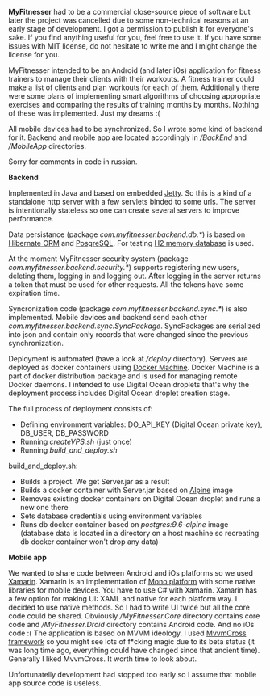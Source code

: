 **MyFitnesser** had to be a commercial close-source piece of software but later the project was cancelled
due to some non-technical reasons at an early stage of development. I got a permission to publish it for everyone's sake.
If you find anything useful for you, feel free to use it. If you have some issues with MIT license, do not hesitate 
to write me and I might change the license for you.

MyFitnesser intended to be an Android (and later iOs) application for fitness trainers to manage their clients 
with their workouts. A fitness trainer could make a list of clients and plan workouts for each of them. Additionally 
there were some plans of implementing smart algorithms of choosing appropriate exercises and comparing 
the results of training months by months. Nothing of these was implemented. Just my dreams :(

All mobile devices had to be synchronized. So I wrote some kind of backend for it.
Backend and mobile app are located accordingly in */BackEnd* and */MobileApp* directories.

Sorry for comments in code in russian.

**Backend**

Implemented in Java and based on embedded [Jetty](http://www.eclipse.org/jetty/). 
So this is a kind of a standalone http server with a few servlets binded to some urls. The server is intentionally stateless 
so one can create several servers to improve performance.

Data persistance (package *com.myfitnesser.backend.db.\**) is based on [Hibernate ORM](http://hibernate.org/orm/) and [PosgreSQL](https://www.postgresql.org/). 
For testing [H2 memory database](http://www.h2database.com/html/main.html) is used.

At the moment MyFitnesser security system (package *com.myfitnesser.backend.security.\**) supports registering new users, deleting them, logging in and logging out. 
After logging in the server returns a token that must be used for other requests. All the tokens have some expiration time.

Syncronization code (package *com.myfitnesser.backend.sync.\**) is also implemented. Mobile devices and backend send 
each other *com.myfitnesser.backend.sync.SyncPackage*. SyncPackages are serialized into json and contain only records 
that were changed since the previous synchronization.

Deployment is automated (have a look at */deploy* directory). Servers are deployed as docker containers 
using [Docker Machine](https://docs.docker.com/machine/). Docker Machine is a part of docker distribution package and is used
for managing remote Docker daemons. I intended to use Digital Ocean droplets that's why the deployment process includes 
Digital Ocean droplet creation stage.

The full process of deployment consists of:
* Defining environment variables: DO_API_KEY (Digital Ocean private key), DB_USER, DB_PASSWORD
* Running *createVPS.sh* (just once)
* Running *build_and_deploy.sh*

build_and_deploy.sh: 
* Builds a project. We get Server.jar as a result
* Builds a docker container with Server.jar based on [Alpine](https://docs.docker.com/samples/library/alpine/) image
* Removes existing docker containers on Digital Ocean droplet and runs a new one there
* Sets database credentials using environment variables
* Runs db docker container based on *postgres:9.6-alpine* image (database data is located in a directory on a host machine 
so recreating db docker container won't drop any data)

**Mobile app**

We wanted to share code between Android and iOs platforms so we used [Xamarin](https://www.xamarin.com/).
Xamarin is an implementation of [Mono platform](http://www.mono-project.com/) with some native libraries for mobile devices. 
You have to use C# with Xamarin.
Xamarin has a few option for making UI: XAML and native for each platform way. I decided to use native methods. So I had 
to write UI twice but all the core code could be shared.
Obviously */MyFitnesser.Core* directory contains core code and */MyFitnesser.Droid* directory contains Android code. 
And no iOs code :(
The application is based on MVVM ideology. I used [MvvmCross framework](https://www.mvvmcross.com/) so you might see 
lots of f*cking magic due to its beta status (it was long time ago, everything could have changed since that ancient time).
Generally I liked MvvmCross. It worth time to look about.

Unfortunatelly development had stopped too early so I assume that mobile app source code is useless.
